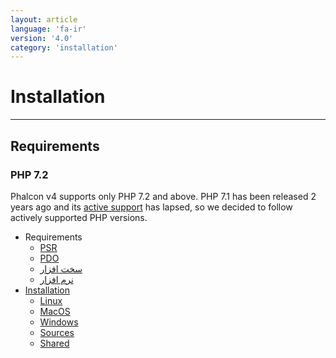 ```yaml
---
layout: article
language: 'fa-ir'
version: '4.0'
category: 'installation'
---
```

# Installation

* * *

<a name='requirements'></a>

## Requirements

### PHP 7.2

Phalcon v4 supports only PHP 7.2 and above. PHP 7.1 has been released 2 years ago and its [active support](https://secure.php.net/supported-versions.php) has lapsed, so we decided to follow actively supported PHP versions.

* Requirements 
    * [PSR](installation-requirements-psr)
    * [PDO](installation-requirements-pdo)
    * [سخت افزار](installation-requirements-hardware)
    * [نرم افزار](installation-requirements-software)
* [Installation](installation-platforms) 
    * [Linux](installation-linux)
    * [MacOS](installation-macos)
    * [Windows](installation-windows)
    * [Sources](installation-sources)
    * [Shared](installation-shared)